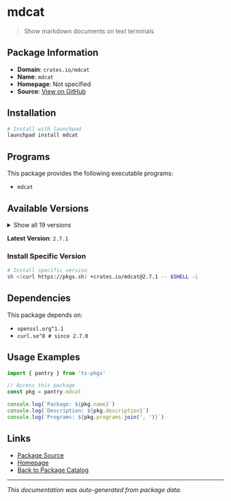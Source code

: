 # mdcat

> Show markdown documents on text terminals

## Package Information

- **Domain**: `crates.io/mdcat`
- **Name**: `mdcat`
- **Homepage**: Not specified
- **Source**: [View on GitHub](https://github.com/pkgxdev/pantry/tree/main/projects/crates.io/mdcat/package.yml)

## Installation

```bash
# Install with launchpad
launchpad install mdcat
```

## Programs

This package provides the following executable programs:

- `mdcat`

## Available Versions

<details>
<summary>Show all 19 versions</summary>

- `2.7.1`, `2.7.0`, `2.6.2`, `2.6.1`, `2.6.0`
- `2.5.0`, `2.4.0`, `2.3.1`, `2.3.0`, `2.2.0`
- `2.1.2`, `2.1.1`, `2.1.0`, `2.0.4`, `2.0.3`
- `2.0.2`, `2.0.1`, `2.0.0`, `1.1.0`

</details>

**Latest Version**: `2.7.1`

### Install Specific Version

```bash
# Install specific version
sh <(curl https://pkgx.sh) +crates.io/mdcat@2.7.1 -- $SHELL -i
```

## Dependencies

This package depends on:

- `openssl.org^1.1`
- `curl.se^8 # since 2.7.0`

## Usage Examples

```typescript
import { pantry } from 'ts-pkgx'

// Access this package
const pkg = pantry.mdcat

console.log(`Package: ${pkg.name}`)
console.log(`Description: ${pkg.description}`)
console.log(`Programs: ${pkg.programs.join(', ')}`)
```

## Links

- [Package Source](https://github.com/pkgxdev/pantry/tree/main/projects/crates.io/mdcat/package.yml)
- [Homepage](#)
- [Back to Package Catalog](../package-catalog.md)

---

*This documentation was auto-generated from package data.*
